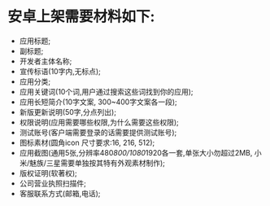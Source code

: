# 安卓上架需要材料如下:
* 应用标题;
* 副标题;
* 开发者主体名称;
* 宣传标语(10字内,无标点);
* 应用分类;
* 应用关键词(10个词,用户通过搜索这些词找到你的应用);
* 应用长短简介(10字文案, 300~400字文案各一段);
* 新版更新说明(50字,分点列出);
* 权限说明(应用需要哪些权限,为什么需要这些权限);
* 测试账号(客户端需要登录的话需要提供测试账号);
* 图标素材(圆角icon 尺寸要求:16, 216, 512);
* 应用截图(通用5张,分辨率480*800/1080*1920各一套,单张大小勿超过2MB, 小米/魅族/三星需要单独按其特有外观素材制作);
* 版权证明(软著权);
* 公司营业执照扫描件;
* 客服联系方式(邮箱,电话);
